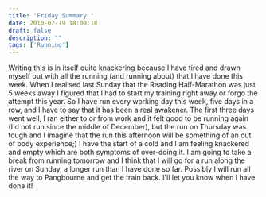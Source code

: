 ```yaml
---
title: 'Friday Summary '
date: 2010-02-19 18:00:18
draft: false
description: ""
tags: ['Running']
---
```


Writing this is in itself quite knackering because I have tired and drawn myself out with all the running (and running about) that I have done this week. When I realised last Sunday that the Reading Half-Marathon was just 5 weeks away I figured that I had to start my training right away or forgo the attempt this year. So I have run every working day this week, five days in a row, and I have to say that it has been a real awakener. The first three days went well, I ran either to or from work and it felt good to be running again (I'd not run since the middle of December), but the run on Thursday was tough and I imagine that the run this afternoon will be something of an out of body experience;) I have the start of a cold and I am feeling knackered and empty which are both symptoms of over-doing it. I am going to take a break from running tomorrow and I think that I will go for a run along the river on Sunday, a longer run than I have done so far. Possibly I will run all the way to Pangbourne and get the train back. I'll let you know when I have done it!